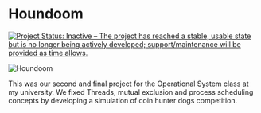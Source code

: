 # Houndoom

[![Project Status: Inactive – The project has reached a stable, usable state but is no longer being actively developed; support/maintenance will be provided as time allows.](http://www.repostatus.org/badges/latest/inactive.svg)](http://www.repostatus.org/#inactive)

![Houndoom](https://www.serebii.net/diamondpearl/pokemon/229-f.png)

This was our second and final project for the Operational System class at my university. We fixed Threads, mutual exclusion and process scheduling concepts by developing a simulation of coin hunter dogs competition.
